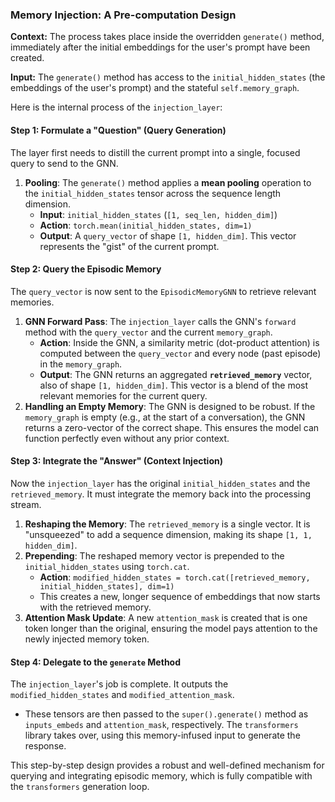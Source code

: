 ### **Memory Injection: A Pre-computation Design**

**Context:** The process takes place inside the overridden `generate()` method, immediately after the initial embeddings for the user's prompt have been created.

**Input:** The `generate()` method has access to the `initial_hidden_states` (the embeddings of the user's prompt) and the stateful `self.memory_graph`.

Here is the internal process of the `injection_layer`:

#### **Step 1: Formulate a "Question" (Query Generation)**

The layer first needs to distill the current prompt into a single, focused query to send to the GNN.

1.  **Pooling**: The `generate()` method applies a **mean pooling** operation to the `initial_hidden_states` tensor across the sequence length dimension.
    *   **Input**: `initial_hidden_states` (`[1, seq_len, hidden_dim]`)
    *   **Action**: `torch.mean(initial_hidden_states, dim=1)`
    *   **Output**: A `query_vector` of shape `[1, hidden_dim]`. This vector represents the "gist" of the current prompt.

#### **Step 2: Query the Episodic Memory**

The `query_vector` is now sent to the `EpisodicMemoryGNN` to retrieve relevant memories.

1.  **GNN Forward Pass**: The `injection_layer` calls the GNN's `forward` method with the `query_vector` and the current `memory_graph`.
    *   **Action**: Inside the GNN, a similarity metric (dot-product attention) is computed between the `query_vector` and every node (past episode) in the `memory_graph`.
    *   **Output**: The GNN returns an aggregated **`retrieved_memory`** vector, also of shape `[1, hidden_dim]`. This vector is a blend of the most relevant memories for the current query.
2.  **Handling an Empty Memory**: The GNN is designed to be robust. If the `memory_graph` is empty (e.g., at the start of a conversation), the GNN returns a zero-vector of the correct shape. This ensures the model can function perfectly even without any prior context.

#### **Step 3: Integrate the "Answer" (Context Injection)**

Now the `injection_layer` has the original `initial_hidden_states` and the `retrieved_memory`. It must integrate the memory back into the processing stream.

1.  **Reshaping the Memory**: The `retrieved_memory` is a single vector. It is "unsqueezed" to add a sequence dimension, making its shape `[1, 1, hidden_dim]`.
2.  **Prepending**: The reshaped memory vector is prepended to the `initial_hidden_states` using `torch.cat`.
    *   **Action**: `modified_hidden_states = torch.cat([retrieved_memory, initial_hidden_states], dim=1)`
    *   This creates a new, longer sequence of embeddings that now starts with the retrieved memory.
3.  **Attention Mask Update**: A new `attention_mask` is created that is one token longer than the original, ensuring the model pays attention to the newly injected memory token.

#### **Step 4: Delegate to the `generate` Method**

The `injection_layer`'s job is complete. It outputs the `modified_hidden_states` and `modified_attention_mask`.

*   These tensors are then passed to the `super().generate()` method as `inputs_embeds` and `attention_mask`, respectively. The `transformers` library takes over, using this memory-infused input to generate the response.

This step-by-step design provides a robust and well-defined mechanism for querying and integrating episodic memory, which is fully compatible with the `transformers` generation loop.